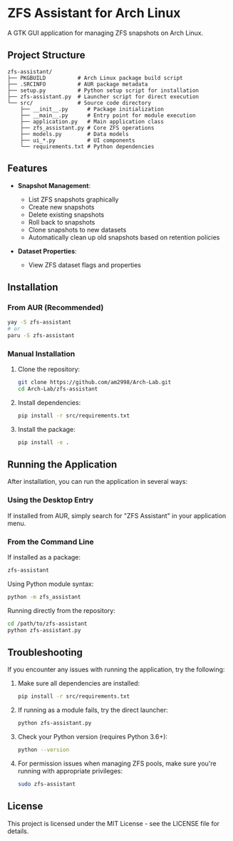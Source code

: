 # ZFS Assistant for Arch Linux

A GTK GUI application for managing ZFS snapshots on Arch Linux.

## Project Structure

```
zfs-assistant/
├── PKGBUILD          # Arch Linux package build script
├── .SRCINFO          # AUR package metadata
├── setup.py          # Python setup script for installation
├── zfs-assistant.py  # Launcher script for direct execution
└── src/              # Source code directory      
    ├── __init__.py      # Package initialization
    ├── __main__.py      # Entry point for module execution
    ├── application.py   # Main application class
    ├── zfs_assistant.py # Core ZFS operations
    ├── models.py        # Data models
    ├── ui_*.py          # UI components
    └── requirements.txt # Python dependencies
```

## Features

- **Snapshot Management**:
  - List ZFS snapshots graphically
  - Create new snapshots
  - Delete existing snapshots
  - Roll back to snapshots
  - Clone snapshots to new datasets
  - Automatically clean up old snapshots based on retention policies

- **Dataset Properties**:
  - View ZFS dataset flags and properties

## Installation

### From AUR (Recommended)

```bash
yay -S zfs-assistant
# or
paru -S zfs-assistant
```

### Manual Installation

1. Clone the repository:
   ```bash
   git clone https://github.com/am2998/Arch-Lab.git
   cd Arch-Lab/zfs-assistant
   ```

2. Install dependencies:
   ```bash
   pip install -r src/requirements.txt
   ```

3. Install the package:
   ```bash
   pip install -e .
   ```

## Running the Application

After installation, you can run the application in several ways:

### Using the Desktop Entry

If installed from AUR, simply search for "ZFS Assistant" in your application menu.

### From the Command Line

If installed as a package:
```bash
zfs-assistant
```

Using Python module syntax:
```bash
python -m zfs_assistant
```

Running directly from the repository:
```bash
cd /path/to/zfs-assistant
python zfs-assistant.py
```

## Troubleshooting

If you encounter any issues with running the application, try the following:

1. Make sure all dependencies are installed:
   ```bash
   pip install -r src/requirements.txt
   ```

2. If running as a module fails, try the direct launcher:
   ```bash
   python zfs-assistant.py
   ```

3. Check your Python version (requires Python 3.6+):
   ```bash
   python --version
   ```

4. For permission issues when managing ZFS pools, make sure you're running with appropriate privileges:
   ```bash
   sudo zfs-assistant
   ```

## License

This project is licensed under the MIT License - see the LICENSE file for details.
